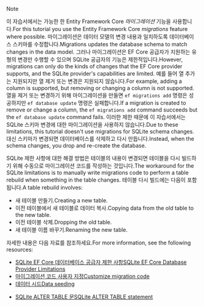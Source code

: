 
> [!NOTE]
> <span data-ttu-id="4ddd3-101">이 자습서에서는 가능한 한 Entity Framework Core *마이그레이션* 기능을 사용합니다.</span><span class="sxs-lookup"><span data-stu-id="4ddd3-101">For this tutorial you use the Entity Framework Core *migrations* feature where possible.</span></span> <span data-ttu-id="4ddd3-102">마이그레이션은 데이터 모델의 변경 내용과 일치하도록 데이터베이스 스키마를 수정합니다.</span><span class="sxs-lookup"><span data-stu-id="4ddd3-102">Migrations updates the database schema to match changes in the data model.</span></span> <span data-ttu-id="4ddd3-103">그러나 마이그레이션은 EF Core 공급자가 지원하는 유형의 변경만 수행할 수 있으며 SQLite 공급자의 기능은 제한적입니다.</span><span class="sxs-lookup"><span data-stu-id="4ddd3-103">However, migrations can only do the kinds of changes that the EF Core provider supports, and the SQLite provider's capabilities are limited.</span></span> <span data-ttu-id="4ddd3-104">예를 들어 열 추가는 지원되지만 열 제거 또는 변경은 지원되지 않습니다.</span><span class="sxs-lookup"><span data-stu-id="4ddd3-104">For example, adding a column is supported, but removing or changing a column is not supported.</span></span> <span data-ttu-id="4ddd3-105">열을 제거 또는 변경하기 위해 마이그레이션을 만들면 `ef migrations add` 명령은 성공하지만 `ef database update` 명령은 실패합니다.</span><span class="sxs-lookup"><span data-stu-id="4ddd3-105">If a migration is created to remove or change a column, the `ef migrations add` command succeeds but the `ef database update` command fails.</span></span> <span data-ttu-id="4ddd3-106">이러한 제한 때문에 이 자습서에서는 SQLite 스키마 변경에 대한 마이그레이션을 사용하지 않습니다.</span><span class="sxs-lookup"><span data-stu-id="4ddd3-106">Due to these limitations, this tutorial doesn't use migrations for SQLite schema changes.</span></span> <span data-ttu-id="4ddd3-107">대신 스키마가 변경되면 데이터베이스를 삭제하고 다시 만듭니다.</span><span class="sxs-lookup"><span data-stu-id="4ddd3-107">Instead, when the schema changes, you drop and re-create the database.</span></span>
>
><span data-ttu-id="4ddd3-108">SQLite 제한 사항에 대한 해결 방법은 테이블의 내용이 변경되면 테이블을 다시 빌드하기 위해 수동으로 마이그레이션 코드를 작성하는 것입니다.</span><span class="sxs-lookup"><span data-stu-id="4ddd3-108">The workaround for the SQLite limitations is to manually write migrations code to perform a table rebuild when something in the table changes.</span></span> <span data-ttu-id="4ddd3-109">테이블 다시 빌드에는 다음이 포함됩니다.</span><span class="sxs-lookup"><span data-stu-id="4ddd3-109">A table rebuild involves:</span></span>
>
>* <span data-ttu-id="4ddd3-110">새 테이블 만들기.</span><span class="sxs-lookup"><span data-stu-id="4ddd3-110">Creating a new table.</span></span>
>* <span data-ttu-id="4ddd3-111">이전 테이블에서 새 테이블로 데이터 복사.</span><span class="sxs-lookup"><span data-stu-id="4ddd3-111">Copying data from the old table to the new table.</span></span>
>* <span data-ttu-id="4ddd3-112">이전 테이블 삭제.</span><span class="sxs-lookup"><span data-stu-id="4ddd3-112">Dropping the old table.</span></span>
>* <span data-ttu-id="4ddd3-113">새 테이블 이름 바꾸기.</span><span class="sxs-lookup"><span data-stu-id="4ddd3-113">Renaming the new table.</span></span>
>
><span data-ttu-id="4ddd3-114">자세한 내용은 다음 자료를 참조하세요.</span><span class="sxs-lookup"><span data-stu-id="4ddd3-114">For more information, see the following resources:</span></span>
>
> * [<span data-ttu-id="4ddd3-115">SQLite EF Core 데이터베이스 공급자 제한 사항</span><span class="sxs-lookup"><span data-stu-id="4ddd3-115">SQLite EF Core Database Provider Limitations</span></span>](/ef/core/providers/sqlite/limitations)
> * [<span data-ttu-id="4ddd3-116">마이그레이션 코드 사용자 지정</span><span class="sxs-lookup"><span data-stu-id="4ddd3-116">Customize migration code</span></span>](/ef/core/managing-schemas/migrations/#customize-migration-code)
> * [<span data-ttu-id="4ddd3-117">데이터 시드</span><span class="sxs-lookup"><span data-stu-id="4ddd3-117">Data seeding</span></span>](/ef/core/modeling/data-seeding)
  * [<span data-ttu-id="4ddd3-118">SQLite ALTER TABLE 문</span><span class="sxs-lookup"><span data-stu-id="4ddd3-118">SQLite ALTER TABLE statement</span></span>](https://sqlite.org/lang_altertable.html)